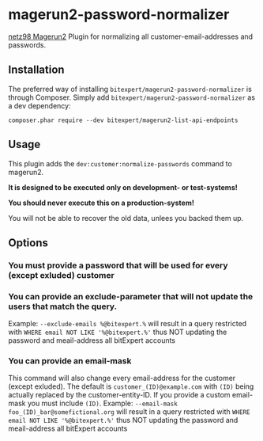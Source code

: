 # magerun2-password-normalizer
[netz98 Magerun2](https://github.com/netz98/n98-magerun2) Plugin for normalizing all customer-email-addresses and passwords.

## Installation

The preferred way of installing `bitexpert/magerun2-password-normalizer` is through Composer.
Simply add `bitexpert/magerun2-password-normalizer` as a dev dependency:

```
composer.phar require --dev bitexpert/magerun2-list-api-endpoints
```

## Usage

This plugin adds the `dev:customer:normalize-passwords` command to magerun2.

**It is designed to be executed only on development- or test-systems!**

**You should never execute this on a production-system!**

You will not be able to recover the old data, unlees you backed them up.

## Options

### You must provide a password that will be used for every (except exluded) customer

### You can provide an exclude-parameter that will not update the users that match the query.

Example: `--exclude-emails %@bitexpert.%` will result in a query restricted with `WHERE email NOT LIKE '%@bitexpert.%'` thus NOT updating the password and meail-address all bitExpert accounts

### You can provide an email-mask

This command will also change every email-address for the customer (except exluded).
The default is `customer_(ID)@example.com` with `(ID)` being actually replaced by the customer-entity-ID. If you provide a custom email-mask you must include `(ID)`.
Example: `--email-mask foo_(ID)_bar@somefictional.org` will result in a query restricted with `WHERE email NOT LIKE '%@bitexpert.%'` thus NOT updating the password and meail-address all bitExpert accounts
